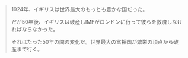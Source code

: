 
> 1924年、イギリスは世界最大のもっとも豊かな国だった。
> 
> だが50年後、イギリスは破産しIMFがロンドンに行って彼らを救済しなければならなかった。
> 
> それはたった50年の間の変化だ。世界最大の富裕国が繁栄の頂点から破産まで行く。
> 
